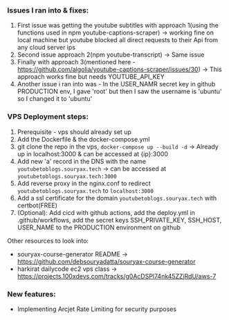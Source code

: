 ### Issues I ran into & fixes:
1. First issue was getting the youtube subtitles with approach 1(using the functions used in npm youtube-captions-scraper) -> working fine on local machine but youtube blocked all direct requests to their Api from any cloud server ips
2. Second issue approach 2(npm youtube-transcript) -> Same issue
3. Finally with approach 3(mentioned here - https://github.com/algolia/youtube-captions-scraper/issues/30) -> This approach works fine but needs YOUTUBE_API_KEY
4. Another issue i ran into was - In the USER_NAMR secret key in github PRODUCTION env, I gave 'root' but then I saw the username is 'ubuntu' so I changed it to 'ubuntu'



### VPS Deployment steps:
1. Prerequisite - vps should already set up
2. Add the Dockerfile & the docker-compose.yml
3. git clone the repo in the vps, `docker-compose up --build -d` -> Already up in localhost:3000 & can be accessed at {ip}:3000
4. Add new 'a' record in the DNS with the name `youtubetoblogs.souryax.tech` -> can be accessed at `youtubetoblogs.souryax.tech:3000`
5. Add reverse proxy in the nginx.conf to redirect `youtubetoblogs.souryax.tech` to `localhost:3000`
6. Add a ssl certificate for the domain `youtubetoblogs.souryax.tech` with certbot(FREE)
7. (Optional): Add cicd with github actions, add the deploy.yml in .github/workflows, add the secret keys SSH_PRIVATE_KEY, SSH_HOST, USER_NAME to the PRODUCTION environment on github

Other resources to look into:
- souryax-course-generator README -> https://github.com/debsouryadatta/souryax-course-generator
- harkirat dailycode ec2 vps class -> https://projects.100xdevs.com/tracks/g0AcDSPl74nk45ZZjRdU/aws-7 



### New features:
- Implementing Arcjet Rate Limiting for security purposes